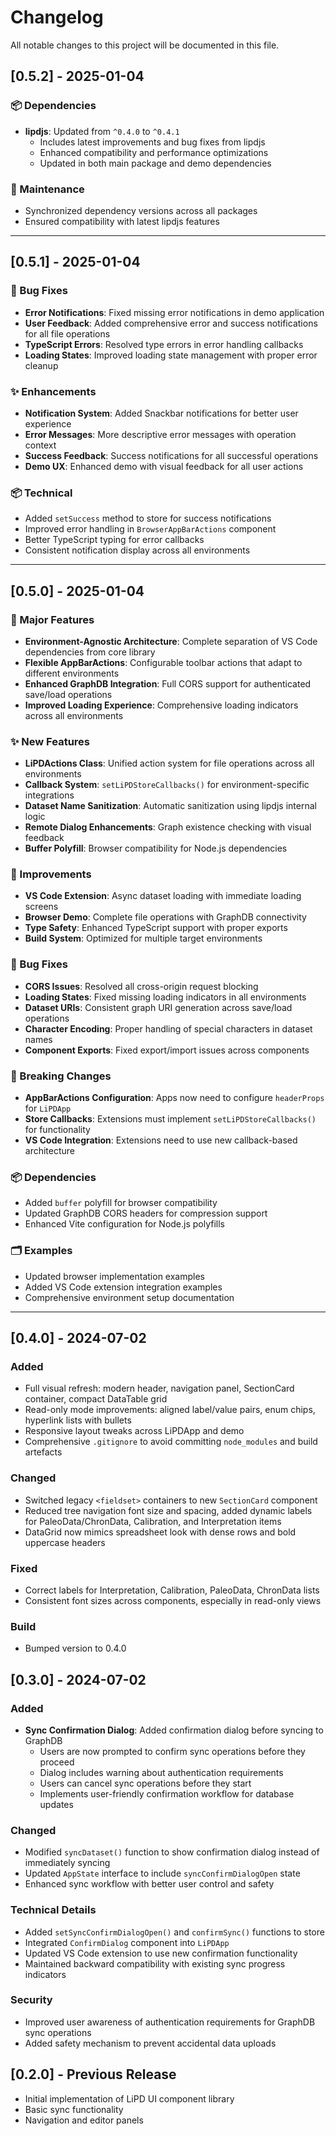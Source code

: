 # Changelog

All notable changes to this project will be documented in this file.

## [0.5.2] - 2025-01-04

### 📦 Dependencies
- **lipdjs**: Updated from `^0.4.0` to `^0.4.1`
  - Includes latest improvements and bug fixes from lipdjs
  - Enhanced compatibility and performance optimizations
  - Updated in both main package and demo dependencies

### 🔧 Maintenance
- Synchronized dependency versions across all packages
- Ensured compatibility with latest lipdjs features

---

## [0.5.1] - 2025-01-04

### 🐛 Bug Fixes
- **Error Notifications**: Fixed missing error notifications in demo application
- **User Feedback**: Added comprehensive error and success notifications for all file operations
- **TypeScript Errors**: Resolved type errors in error handling callbacks
- **Loading States**: Improved loading state management with proper error cleanup

### ✨ Enhancements
- **Notification System**: Added Snackbar notifications for better user experience
- **Error Messages**: More descriptive error messages with operation context
- **Success Feedback**: Success notifications for all successful operations
- **Demo UX**: Enhanced demo with visual feedback for all user actions

### 📦 Technical
- Added `setSuccess` method to store for success notifications
- Improved error handling in `BrowserAppBarActions` component
- Better TypeScript typing for error callbacks
- Consistent notification display across all environments

---

## [0.5.0] - 2025-01-04

### 🚀 Major Features
- **Environment-Agnostic Architecture**: Complete separation of VS Code dependencies from core library
- **Flexible AppBarActions**: Configurable toolbar actions that adapt to different environments
- **Enhanced GraphDB Integration**: Full CORS support for authenticated save/load operations
- **Improved Loading Experience**: Comprehensive loading indicators across all environments

### ✨ New Features
- **LiPDActions Class**: Unified action system for file operations across all environments
- **Callback System**: `setLiPDStoreCallbacks()` for environment-specific integrations
- **Dataset Name Sanitization**: Automatic sanitization using lipdjs internal logic
- **Remote Dialog Enhancements**: Graph existence checking with visual feedback
- **Buffer Polyfill**: Browser compatibility for Node.js dependencies

### 🔧 Improvements
- **VS Code Extension**: Async dataset loading with immediate loading screens
- **Browser Demo**: Complete file operations with GraphDB connectivity
- **Type Safety**: Enhanced TypeScript support with proper exports
- **Build System**: Optimized for multiple target environments

### 🐛 Bug Fixes
- **CORS Issues**: Resolved all cross-origin request blocking
- **Loading States**: Fixed missing loading indicators in all environments
- **Dataset URIs**: Consistent graph URI generation across save/load operations
- **Character Encoding**: Proper handling of special characters in dataset names
- **Component Exports**: Fixed export/import issues across components

### 🔄 Breaking Changes
- **AppBarActions Configuration**: Apps now need to configure `headerProps` for `LiPDApp`
- **Store Callbacks**: Extensions must implement `setLiPDStoreCallbacks()` for functionality
- **VS Code Integration**: Extensions need to use new callback-based architecture

### 📦 Dependencies
- Added `buffer` polyfill for browser compatibility
- Updated GraphDB CORS headers for compression support
- Enhanced Vite configuration for Node.js polyfills

### 🗂️ Examples
- Updated browser implementation examples
- Added VS Code extension integration examples  
- Comprehensive environment setup documentation

---

## [0.4.0] - 2024-07-02

### Added
- Full visual refresh: modern header, navigation panel, SectionCard container, compact DataTable grid
- Read-only mode improvements: aligned label/value pairs, enum chips, hyperlink lists with bullets
- Responsive layout tweaks across LiPDApp and demo
- Comprehensive `.gitignore` to avoid committing `node_modules` and build artefacts

### Changed
- Switched legacy `<fieldset>` containers to new `SectionCard` component
- Reduced tree navigation font size and spacing, added dynamic labels for PaleoData/ChronData, Calibration, and Interpretation items
- DataGrid now mimics spreadsheet look with dense rows and bold uppercase headers

### Fixed
- Correct labels for Interpretation, Calibration, PaleoData, ChronData lists
- Consistent font sizes across components, especially in read-only views

### Build
- Bumped version to 0.4.0

## [0.3.0] - 2024-07-02

### Added
- **Sync Confirmation Dialog**: Added confirmation dialog before syncing to GraphDB
  - Users are now prompted to confirm sync operations before they proceed
  - Dialog includes warning about authentication requirements
  - Users can cancel sync operations before they start
  - Implements user-friendly confirmation workflow for database updates

### Changed
- Modified `syncDataset()` function to show confirmation dialog instead of immediately syncing
- Updated `AppState` interface to include `syncConfirmDialogOpen` state
- Enhanced sync workflow with better user control and safety

### Technical Details
- Added `setSyncConfirmDialogOpen()` and `confirmSync()` functions to store
- Integrated `ConfirmDialog` component into `LiPDApp` 
- Updated VS Code extension to use new confirmation functionality
- Maintained backward compatibility with existing sync progress indicators

### Security
- Improved user awareness of authentication requirements for GraphDB sync operations
- Added safety mechanism to prevent accidental data uploads

## [0.2.0] - Previous Release
- Initial implementation of LiPD UI component library
- Basic sync functionality
- Navigation and editor panels 